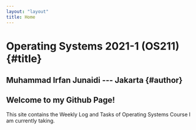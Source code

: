 ```yaml
---
layout: "layout"
title: Home
---
```


# Operating Systems 2021-1 (OS211) {#title}
## Muhammad Irfan Junaidi --- Jakarta {#author}
 
## Welcome to my Github Page!

This site contains the Weekly Log and Tasks of Operating Systems Course I am currently taking.
